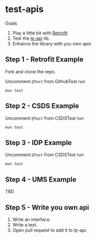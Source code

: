 # test-apis

Goals

1. Play a little bit with [Retrofit](http://square.github.io/retrofit/)
1. Test the [lp-api](https://github.com/LivePersonInc/lp-api/) lib.
1. Enhance the library with you own apis


## Step 1 - Retrofit Example

Fork and clone the repo.

Uncomment ``@Test`` from GithubTest
run

```
mvn test
```

## Step 2 - CSDS Example

Uncomment ``@Test`` from CSDSTest
run

```
mvn test
```

## Step 3 - IDP Example

Uncomment ``@Test`` from CSDSTest
run

```
mvn test
```

## Step 4 - UMS Example

TBD

## Step 5 - Write you own api

1. Write an interface.
1. Write a test.
1. Open pull request to add it to lp-api.
 




